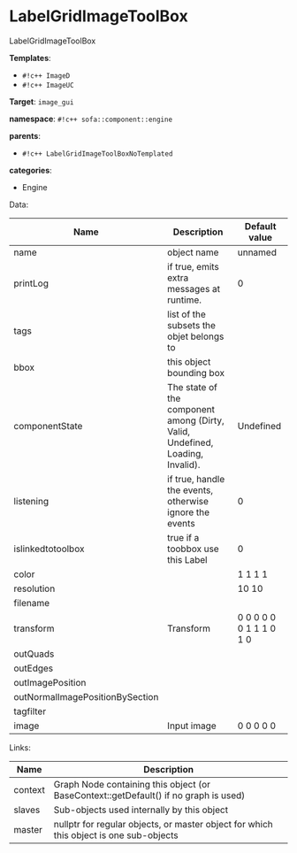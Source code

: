 # LabelGridImageToolBox

LabelGridImageToolBox


__Templates__:

- `#!c++ ImageD`
- `#!c++ ImageUC`

__Target__: `image_gui`

__namespace__: `#!c++ sofa::component::engine`

__parents__: 

- `#!c++ LabelGridImageToolBoxNoTemplated`

__categories__: 

- Engine

Data: 

<table>
<thead>
    <tr>
        <th>Name</th>
        <th>Description</th>
        <th>Default value</th>
    </tr>
</thead>
<tbody>
	<tr>
		<td>name</td>
		<td>
object name
</td>
		<td>unnamed</td>
	</tr>
	<tr>
		<td>printLog</td>
		<td>
if true, emits extra messages at runtime.
</td>
		<td>0</td>
	</tr>
	<tr>
		<td>tags</td>
		<td>
list of the subsets the objet belongs to
</td>
		<td></td>
	</tr>
	<tr>
		<td>bbox</td>
		<td>
this object bounding box
</td>
		<td></td>
	</tr>
	<tr>
		<td>componentState</td>
		<td>
The state of the component among (Dirty, Valid, Undefined, Loading, Invalid).
</td>
		<td>Undefined</td>
	</tr>
	<tr>
		<td>listening</td>
		<td>
if true, handle the events, otherwise ignore the events
</td>
		<td>0</td>
	</tr>
	<tr>
		<td>islinkedtotoolbox</td>
		<td>
true if a toobbox use this Label
</td>
		<td>0</td>
	</tr>
	<tr>
		<td>color</td>
		<td>

</td>
		<td>1 1 1 1</td>
	</tr>
	<tr>
		<td>resolution</td>
		<td>

</td>
		<td>10 10</td>
	</tr>
	<tr>
		<td>filename</td>
		<td>

</td>
		<td></td>
	</tr>
	<tr>
		<td>transform</td>
		<td>
Transform
</td>
		<td>0 0 0 0 0 0 1 1 1 0 1 0</td>
	</tr>
	<tr>
		<td>outQuads</td>
		<td>

</td>
		<td></td>
	</tr>
	<tr>
		<td>outEdges</td>
		<td>

</td>
		<td></td>
	</tr>
	<tr>
		<td>outImagePosition</td>
		<td>

</td>
		<td></td>
	</tr>
	<tr>
		<td>outNormalImagePositionBySection</td>
		<td>

</td>
		<td></td>
	</tr>
	<tr>
		<td>tagfilter</td>
		<td>

</td>
		<td></td>
	</tr>
	<tr>
		<td>image</td>
		<td>
Input image
</td>
		<td>0 0 0 0 0</td>
	</tr>

</tbody>
</table>

Links: 

| Name | Description |
| ---- | ----------- |
|context|Graph Node containing this object (or BaseContext::getDefault() if no graph is used)|
|slaves|Sub-objects used internally by this object|
|master|nullptr for regular objects, or master object for which this object is one sub-objects|



